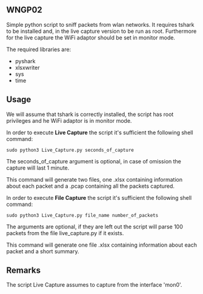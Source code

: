 ## WNGP02

Simple python script to sniff packets from wlan networks. It requires tshark to be installed and, in the live capture version to be run as root. Furthermore for the live capture the WiFi adaptor should be set in monitor mode.

The required libraries are: 

- pyshark
- xlsxwriter
- sys
- time

## Usage

We will assume that tshark is correctly installed, the script has root privileges and he WiFi adaptor is in monitor mode.

In order to execute **Live Capture** the script it's sufficient the following shell command:

```
sudo python3 Live_Capture.py seconds_of_capture
```

The seconds_of_capture argument is optional, in case of omission the capture will last 1 minute.

This command will generate two files, one .xlsx containing information about each packet and a .pcap containing all the packets captured.

In order to execute **File Capture** the script it's sufficient the following shell command:

```
sudo python3 Live_Capture.py file_name number_of_packets
```

The arguments are optional, if they are left out the script will parse 100 packets from the file live_capture.py if it exists.

This command will generate one file .xlsx containing information about each packet and a short summary.

## Remarks

The script Live Capture assumes to capture from the interface 'mon0'.